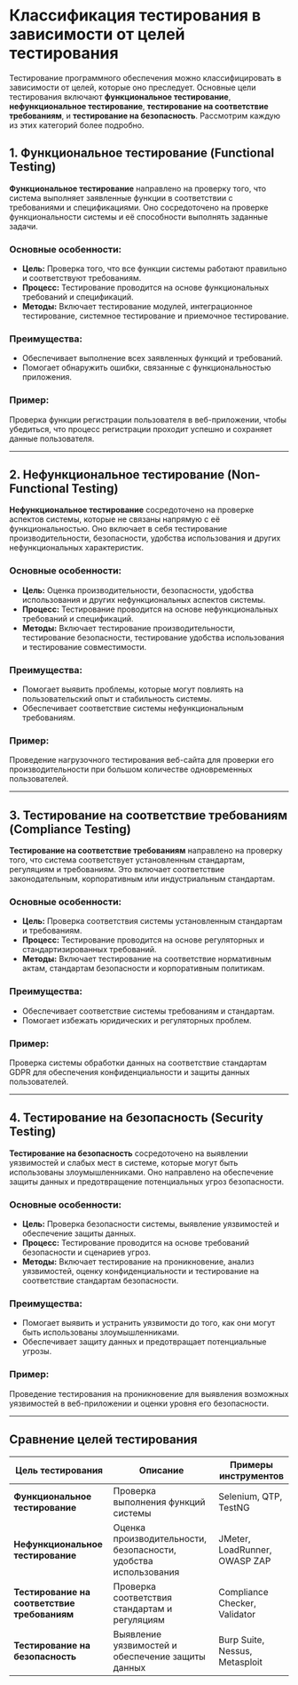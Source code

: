# Классификация тестирования в зависимости от целей тестирования

Тестирование программного обеспечения можно классифицировать в зависимости от целей, которые оно преследует. Основные цели тестирования включают **функциональное тестирование**, **нефункциональное тестирование**, **тестирование на соответствие требованиям**, и **тестирование на безопасность**. Рассмотрим каждую из этих категорий более подробно.

## 1. **Функциональное тестирование (Functional Testing)**

**Функциональное тестирование** направлено на проверку того, что система выполняет заявленные функции в соответствии с требованиями и спецификациями. Оно сосредоточено на проверке функциональности системы и её способности выполнять заданные задачи.

### Основные особенности:
- **Цель:** Проверка того, что все функции системы работают правильно и соответствуют требованиям.
- **Процесс:** Тестирование проводится на основе функциональных требований и спецификаций.
- **Методы:** Включает тестирование модулей, интеграционное тестирование, системное тестирование и приемочное тестирование.

### Преимущества:
- Обеспечивает выполнение всех заявленных функций и требований.
- Помогает обнаружить ошибки, связанные с функциональностью приложения.

### Пример:
Проверка функции регистрации пользователя в веб-приложении, чтобы убедиться, что процесс регистрации проходит успешно и сохраняет данные пользователя.

---

## 2. **Нефункциональное тестирование (Non-Functional Testing)**

**Нефункциональное тестирование** сосредоточено на проверке аспектов системы, которые не связаны напрямую с её функциональностью. Оно включает в себя тестирование производительности, безопасности, удобства использования и других нефункциональных характеристик.

### Основные особенности:
- **Цель:** Оценка производительности, безопасности, удобства использования и других нефункциональных аспектов системы.
- **Процесс:** Тестирование проводится на основе нефункциональных требований и спецификаций.
- **Методы:** Включает тестирование производительности, тестирование безопасности, тестирование удобства использования и тестирование совместимости.

### Преимущества:
- Помогает выявить проблемы, которые могут повлиять на пользовательский опыт и стабильность системы.
- Обеспечивает соответствие системы нефункциональным требованиям.

### Пример:
Проведение нагрузочного тестирования веб-сайта для проверки его производительности при большом количестве одновременных пользователей.

---

## 3. **Тестирование на соответствие требованиям (Compliance Testing)**

**Тестирование на соответствие требованиям** направлено на проверку того, что система соответствует установленным стандартам, регуляциям и требованиям. Это включает соответствие законодательным, корпоративным или индустриальным стандартам.

### Основные особенности:
- **Цель:** Проверка соответствия системы установленным стандартам и требованиям.
- **Процесс:** Тестирование проводится на основе регуляторных и стандартизированных требований.
- **Методы:** Включает тестирование на соответствие нормативным актам, стандартам безопасности и корпоративным политикам.

### Преимущества:
- Обеспечивает соответствие системы требованиям и стандартам.
- Помогает избежать юридических и регуляторных проблем.

### Пример:
Проверка системы обработки данных на соответствие стандартам GDPR для обеспечения конфиденциальности и защиты данных пользователей.

---

## 4. **Тестирование на безопасность (Security Testing)**

**Тестирование на безопасность** сосредоточено на выявлении уязвимостей и слабых мест в системе, которые могут быть использованы злоумышленниками. Оно направлено на обеспечение защиты данных и предотвращение потенциальных угроз безопасности.

### Основные особенности:
- **Цель:** Проверка безопасности системы, выявление уязвимостей и обеспечение защиты данных.
- **Процесс:** Тестирование проводится на основе требований безопасности и сценариев угроз.
- **Методы:** Включает тестирование на проникновение, анализ уязвимостей, оценку конфиденциальности и тестирование на соответствие стандартам безопасности.

### Преимущества:
- Помогает выявить и устранить уязвимости до того, как они могут быть использованы злоумышленниками.
- Обеспечивает защиту данных и предотвращает потенциальные угрозы.

### Пример:
Проведение тестирования на проникновение для выявления возможных уязвимостей в веб-приложении и оценки уровня его безопасности.

---

## Сравнение целей тестирования

| Цель тестирования                      | Описание                                           | Примеры инструментов            |
|---------------------------------------|---------------------------------------------------|---------------------------------|
| **Функциональное тестирование**       | Проверка выполнения функций системы              | Selenium, QTP, TestNG           |
| **Нефункциональное тестирование**     | Оценка производительности, безопасности, удобства использования | JMeter, LoadRunner, OWASP ZAP   |
| **Тестирование на соответствие требованиям** | Проверка соответствия стандартам и регуляциям    | Compliance Checker, Validator   |
| **Тестирование на безопасность**      | Выявление уязвимостей и обеспечение защиты данных | Burp Suite, Nessus, Metasploit  |

